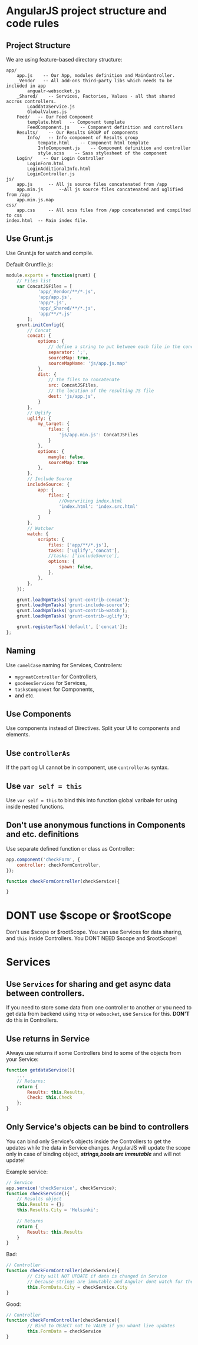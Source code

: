 # AngularJS project structure and code rules

## Project Structure

We are using feature-based directory structure:
```
app/
    app.js    -- Our App, modules definition and MainController.
    _Vendor   -- All add-ons third-party libs which needs to be included in app
        angualr-websocket.js
    _Shared/    -- Services, Factories, Values - all that shared accros controllers.
        LoaddataService.js
        GlobalValues.js
    Feed/   -- Our Feed Component
        template.html   -- Component template
        FeedComponent.js    -- Component definition and controllers
    Results/    -- Our Results GROUP of components
        Info/   -- Info component of Results group
            tempate.html    -- Component html template
            InfoComponent.js    -- Component definition and controller
            style.scss    -- Sass stylesheet of the component
    Login/    -- Our Login Controller
        LoginForm.html
        LoginAdditionalInfo.html
        LoginController.js
js/
	app.js 		-- All js source files concatenated from /app
	app.min.js		--All js source files concatenated and uglified from /app
	app.min.js.map
css/
	app.css		-- All scss files from /app concatenated and compilted to css
index.html	-- Main index file.
```

## Use Grunt.js
Use Grunt.js for watch and compile.

Default Gruntfile.js:
```js
module.exports = function(grunt) {
    // Files list
    var ConcatJSFiles = [
            'app/_Vendor/**/*.js',
            'app/app.js',
            'app/*.js',
            'app/_Shared/**/*.js',
            'app/**/*.js'
        ];
    grunt.initConfig({
        // Concat
        concat: {
            options: {
                // define a string to put between each file in the concatenated output
                separator: ';',
                sourceMap: true,
                sourceMapName: 'js/app.js.map'
            },
            dist: {
                // the files to concatenate
                src: ConcatJSFiles,
                // the location of the resulting JS file
                dest: 'js/app.js',
            }
        },
        // Uglify
        uglify: {
            my_target: {
                files: {
                    'js/app.min.js': ConcatJSFiles
                }
            },
            options: {
                mangle: false,
                sourceMap: true
            },
        },
        // Include Source
        includeSource: {
            app: {
                files: {
                    //Overwriting index.html
                    'index.html': 'index.src.html'
                }
            }
        },
        // Watcher
        watch: {
            scripts: {
                files: ['app/**/*.js'],
                tasks: ['uglify','concat'],
                //tasks: ['includeSource'],
                options: {
                    spawn: false,
                },
            },
        },
    });

    grunt.loadNpmTasks('grunt-contrib-concat');
    grunt.loadNpmTasks('grunt-include-source');
    grunt.loadNpmTasks('grunt-contrib-watch');
    grunt.loadNpmTasks('grunt-contrib-uglify');

    grunt.registerTask('default', ['concat']);
};
```

## Naming

Use `camelCase` naming for Services, Controllers:
* `mygreatController` for Controllers, 
* `goodeesServices` for Services, 
* `tasksComponent` for Components,
* and etc.

## Use Components
Use components instead of Directives. Split your UI to components and elements.

## Use `controllerAs`
If the part og UI cannot be in component, use `controllerAs` syntax.

## Use `var self = this`
Use `var self = this` to bind this into function global varibale for using inside nested functions.

## Don't use anonymous functions in Components and etc. definitions
Use separate defined function or class as Controller:

```js
app.component('checkForm', {
	controller: checkFormController,
});

function checkFormController(checkService){

}
```
# **DONT** use $scope or $rootScope
Don't use $scope or $rootScope.
You can use Services for data sharing, and `this` inside Controllers.
You DONT NEED $scope and $rootScope!

# Services

## Use `Services` for sharing and get async data between controllers.
If you need to store some data from one controller to another or you need to get data from backend using `http` or `websocket`,
use `Service` for this.
**DON'T** do this in Controllers.

## Use returns in Service
Always use returns if some Controllers bind to some of the objects from your Service:
```js
function getdataService(){
	...
	// Returns:
	return {
		Results: this.Results,
		Check: this.Check
	};
}
```

## Only Service's objects can be bind to controllers
You can bind only Service's objects inside the Controllers to get the updates while the data in Service changes.
AngularJS will update the scope only in case of binding object, ***strings,bools are immutable*** and will not update!

Example service:
```js
// Service
app.service('checkService', checkService);
function checkService(){
    // Results object
    this.Results = {};
    this.Results.City = 'Helsinki';
    
    // Returns
    return {
    	Results: this.Results
    }
}
```
Bad:
```js
// Controller
function checkFormController(checkService){
		// City will NOT UPDATE if data is changed in Service
		// because strings are immutable and Angular dont watch for them
		this.FormData.City = checkService.City
}
```
Good:
```js
// Controller
function checkFormController(checkService){
		// Bind to OBJECT not to VALUE if you whant live updates
		this.FormData = checkService
}
```
